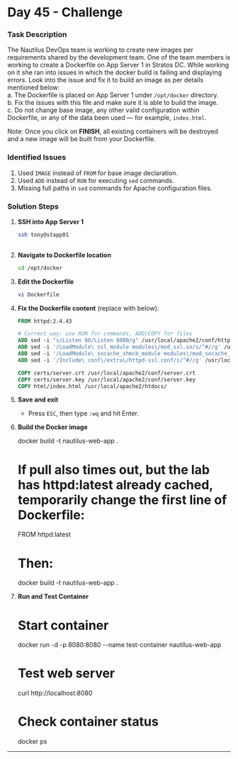 # Day 45 - Challenge 
### Task Description
The Nautilus DevOps team is working to create new images per requirements shared by the development team. One of the team members is working to create a Dockerfile on App Server 1 in Stratos DC. While working on it she ran into issues in which the docker build is failing and displaying errors. Look into the issue and fix it to build an image as per details mentioned below:  
a. The Dockerfile is placed on App Server 1 under `/opt/docker` directory.  
b. Fix the issues with this file and make sure it is able to build the image.  
c. Do not change base image, any other valid configuration within Dockerfile, or any of the data been used — for example, `index.html`.  

Note: Once you click on **FINISH**, all existing containers will be destroyed and a new image will be built from your Dockerfile.  

### Identified Issues
1. Used `IMAGE` instead of `FROM` for base image declaration.  
2. Used `ADD` instead of `RUN` for executing `sed` commands.  
3. Missing full paths in `sed` commands for Apache configuration files.  

### Solution Steps
1. **SSH into App Server 1**  
   ```bash
   ssh tony@stapp01
  

2. **Navigate to Dockerfile location**  
   ```bash
   cd /opt/docker
   ```

3. **Edit the Dockerfile**  
   ```bash
   vi Dockerfile
   ```

4. **Fix the Dockerfile content** (replace with below):  
   ```Dockerfile
   FROM httpd:2.4.43

   # Correct way: use RUN for commands, ADD/COPY for files
   ADD sed -i "s/Listen 80/Listen 8080/g" /usr/local/apache2/conf/httpd.conf
   ADD sed -i '/LoadModule\ ssl_module modules\/mod_ssl.so/s/^#//g' /usr/local/apache2/conf/httpd.conf
   ADD sed -i '/LoadModule\ socache_shmcb_module modules\/mod_socache_shmcb.so/s/^#//g' /usr/local/apache2/conf/httpd.conf
   ADD sed -i '/Include\ conf\/extra\/httpd-ssl.conf/s/^#//g' /usr/local/apache2/conf/httpd.conf

   COPY certs/server.crt /usr/local/apache2/conf/server.crt
   COPY certs/server.key /usr/local/apache2/conf/server.key
   COPY html/index.html /usr/local/apache2/htdocs/
   ```
5. **Save and exit**  
   - Press `ESC`, then type `:wq` and hit Enter.

6. **Build the Docker image** 

   docker build -t nautilus-web-app .
   #   If pull also times out, but the lab has httpd:latest already cached, temporarily change the first line of Dockerfile:

   FROM httpd:latest
   # Then:

   docker build -t nautilus-web-app .
   

7. **Run and Test Container**  
 
   # Start container
   docker run -d -p 8080:8080 --name test-container nautilus-web-app

   # Test web server
   curl http://localhost:8080

   # Check container status
   docker ps

---


